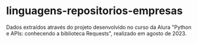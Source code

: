 # linguagens-repositorios-empresas
Dados extraídos através do projeto desenvolvido no curso da Alura "Python e APIs: conhecendo a biblioteca Requests", realizado em agosto de 2023.
